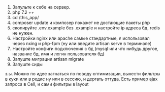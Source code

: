 1) Запульте к себе на сервер.
2) php 7.2 ++
3) cd /this_app/
4) composer update и композер покажет не достающие пакеты php
5) скопируйте .env.example без .example и настройте ip адреса бд, redis не нужен.
6) Настройки nginx или apache самые стандартные, я использовал через nxing и php-fpm (ну или введите artisan serve в терминале)
7) Настройте конфиги подключения с бд (mysql или что нибудь другое, название бд, имя и логин пользователя бд)
8) Запуште миграции artisan migrate
9) Запуште сиды

з.ы. Можно по идее загнаться по поводу оптимизации, вынести фильтры в куки или в редис ну или в сессию, и дергать оттуда. Есть пример ajax запроса в Cell, и сами фильтры в layout
